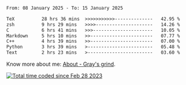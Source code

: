 <!--START_SECTION:waka-->

```txt
From: 08 January 2025 - To: 15 January 2025

TeX          28 hrs 36 mins  >>>>>>>>>>>--------------   42.95 %
zsh          9 hrs 29 mins   >>>>---------------------   14.26 %
C            6 hrs 41 mins   >>>----------------------   10.05 %
Markdown     5 hrs 10 mins   >>-----------------------   07.77 %
C++          4 hrs 39 mins   >>-----------------------   07.00 %
Python       3 hrs 39 mins   >------------------------   05.48 %
Text         2 hrs 23 mins   >------------------------   03.60 %
```

<!--END_SECTION:waka-->

<!-- [![grayxu's github stats](https://github-readme-stats.vercel.app/api?username=grayxu&count_private=true&show_icons=true)](https://github.com/grayxu) -->

Know more about me: [About - Gray's grind](https://www.grayxu.cn/).
<p align="left">
  <a href="https://wakatime.com/@c69eb31e-43a1-463f-8968-c3449e386f57"><img src="https://wakatime.com/badge/user/c69eb31e-43a1-463f-8968-c3449e386f57.svg" title="Total time coded since Feb 28 2023" /></a>
</p>

